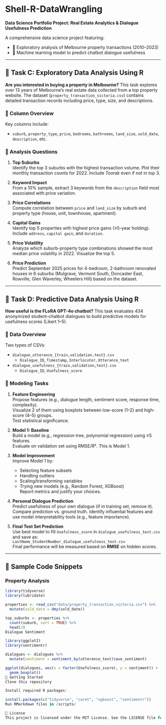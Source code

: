 # Shell-R-DataWrangling

**Data Science Portfolio Project: Real Estate Analytics & Dialogue Usefulness Prediction**

A comprehensive data science project featuring:

- 🏡 Exploratory analysis of Melbourne property transactions (2010–2023)  
- 💬 Machine learning model to predict chatbot dialogue usefulness


---

## 🧩 Task C: Exploratory Data Analysis Using R

**Are you interested in buying a property in Melbourne?** This task explores over 13 years of Melbourne’s real estate data collected from a top property website. The dataset (`property_transaction_victoria.csv`) contains detailed transaction records including price, type, size, and descriptions.

### 📑 Column Overview

Key columns include:  
- `suburb`, `property_type`, `price`, `bedrooms`, `bathrooms`, `land_size`, `sold_date`, `description`, etc.

### 📝 Analysis Questions

1. **Top Suburbs**  
   Identify the top 3 suburbs with the highest transaction volume. Plot their monthly transaction counts for 2022. Include *Toorak* even if not in top 3.

2. **Keyword Impact**  
   From a 10% sample, extract 3 keywords from the `description` field most associated with price variation.

3. **Price Correlations**  
   Compute correlation between `price` and `land_size` by suburb and property type (house, unit, townhouse, apartment).

4. **Capital Gains**  
   Identify top 5 properties with highest price gains (≤5-year holding). Include `address`, `capital gain`, and `duration`.

5. **Price Volatility**  
   Analyze which suburb-property type combinations showed the most median price volatility in 2022. Visualize the top 5.

6. **Price Prediction**  
   Predict September 2025 prices for 4-bedroom, 2-bathroom renovated houses in 6 suburbs (Mulgrave, Vermont South, Doncaster East, Rowville, Glen Waverley, Wheelers Hill) based on the dataset.

---

## 🧠 Task D: Predictive Data Analysis Using R

**How useful is the FLoRA GPT-4o chatbot?** This task evaluates 434 anonymized student–chatbot dialogues to build predictive models for usefulness scores (Likert 1–5).

### 📂 Data Overview

Two types of CSVs:
- `dialogue_utterance_{train,validation,test}.csv`
  - `Dialogue_ID`, `Timestamp`, `Interlocutor`, `Utterance_text`
- `dialogue_usefulness_{train,validation,test}.csv`
  - `Dialogue_ID`, `Usefulness_score`

### 📝 Modeling Tasks

1. **Feature Engineering**  
   Propose features (e.g., dialogue length, sentiment score, response time, complexity).  
   Visualize 2 of them using boxplots between low-score (1–2) and high-score (4–5) groups.  
   Test statistical significance.

2. **Model 1: Baseline**  
   Build a model (e.g., regression tree, polynomial regression) using ≥5 features.  
   Evaluate on validation set using RMSE/R². This is Model 1.

3. **Model Improvement**  
   Improve Model 1 by:
   - Selecting feature subsets
   - Handling outliers
   - Scaling/transforming variables
   - Trying new models (e.g., Random Forest, XGBoost)  
   Report metrics and justify your choices.

4. **Personal Dialogue Prediction**  
   Predict usefulness of your own dialogue (if in training set, remove it).  
   Compare prediction vs. ground truth. Identify influential features and use model interpretability tools (e.g., feature importance).

5. **Final Test Set Prediction**  
   Use best model to fill `Usefulness_score` in `dialogue_usefulness_test.csv` and save as:  
   `LastName_StudentNumber_dialogue_usefulness_test.csv`  
   Final performance will be measured based on **RMSE** on hidden scores.

---

## 🧪 Sample Code Snippets

### Property Analysis

```r
library(tidyverse)
library(lubridate)

properties <- read_csv("data/property_transaction_victoria.csv") %>%
  mutate(sold_date = dmy(sold_date))

top_suburbs <- properties %>%
  count(suburb, sort = TRUE) %>%
  head(3)
Dialogue Sentiment

library(ggplot2)
library(sentimentr)

dialogues <- dialogues %>%
  mutate(sentiment = sentiment_by(utterance_text)$ave_sentiment)

ggplot(dialogues, aes(x = factor(Usefulness_score), y = sentiment)) +
  geom_boxplot()
🚀 Getting Started
Clone this repository

Install required R packages:

install.packages(c("tidyverse", "caret", "xgboost", "sentimentr"))
Run RMarkdown files in /scripts/

📄 License
This project is licensed under the MIT License. See the LICENSE file for details.




